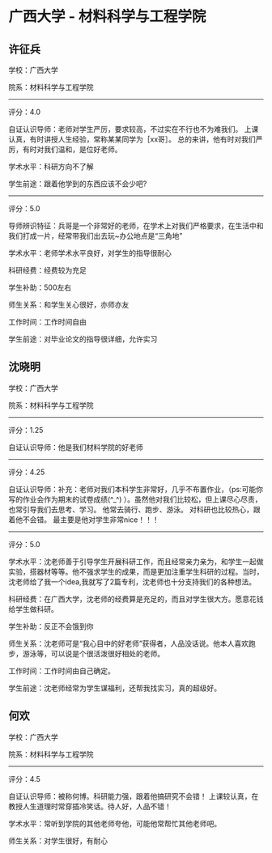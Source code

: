 # 广西大学 - 材料科学与工程学院

## 许征兵

学校：广西大学

院系：材料科学与工程学院

* * *

评分：4.0

自证认识导师：老师对学生严厉，要求较高，不过实在不行也不为难我们。
上课认真，有时讲授人生经验，常称某某同学为［xx哥］。
总的来讲，他有时对我们严厉，有时对我们温和，是位好老师。

学术水平：科研方向不了解

学生前途：跟着他学到的东西应该不会少吧?

* * *

评分：5.0

导师辨识特征：兵哥是一个非常好的老师，在学术上对我们严格要求，在生活中和我们打成一片，经常带我们出去玩~办公地点是“三角地”

学术水平：老师学术水平良好，对学生的指导很耐心

科研经费：经费较为充足

学生补助：500左右

师生关系：和学生关心很好，亦师亦友

工作时间：工作时间自由

学生前途：对毕业论文的指导很详细，允许实习

## 沈晓明

学校：广西大学

院系：材料科学与工程学院

* * *

评分：1.25

自证认识导师：他是我们材料学院的好老师

* * *

评分：4.25

自证认识导师：补充：老师对我们本科学生非常好，几乎不布置作业，（ps:可能你写的作业会作为期末的试卷成绩(^_^) ）。虽然他对我们比较松，但上课尽心尽责，也常引导我们去思考、学习。
他常去骑行、跑步、游泳。
对科研也比较热心，跟着他不会错。
最主要是他对学生非常nice！！！

* * *

评分：5.0

学术水平：沈老师善于引导学生开展科研工作，而且经常亲力亲为，和学生一起做实验，搭器材等等。他不强求学生的成果，而是更加注重学生科研的过程。当时，沈老师给了我一个idea,我就写了2篇专利，沈老师也十分支持我们的各种想法。

科研经费：在广西大学，沈老师的经费算是充足的，而且对学生很大方。愿意花钱给学生做科研。

学生补助：反正不会饿到你

师生关系：沈老师可是“我心目中的好老师”获得者，人品没话说。他本人喜欢跑步，游泳等，可以说是个很活泼很好相处的老师。

工作时间：工作时间由自己确定。

学生前途：沈老师经常为学生谋福利，还帮我找实习，真的超级好。

## 何欢

学校：广西大学

院系：材料科学与工程学院

* * *

评分：4.5

自证认识导师：被称何博。科研能力强，跟着他搞研究不会错！
上课较认真，在教授人生道理时常穿插冷笑话。待人好，人品不错！

学术水平：常听到学院的其他老师夸他，可能他常帮忙其他老师吧。

师生关系：对学生很好，有耐心